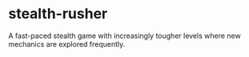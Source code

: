 # stealth-rusher
A fast-paced stealth game with increasingly tougher levels where new mechanics are explored frequently.
